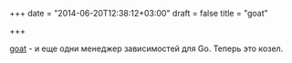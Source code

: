 +++
date = "2014-06-20T12:38:12+03:00"
draft = false
title = "goat"

+++

<p><a href="https://github.com/mediocregopher/goat">goat</a>&nbsp;- и еще одни&nbsp;менеджер зависимостей для Go. Теперь это козел.</p>

